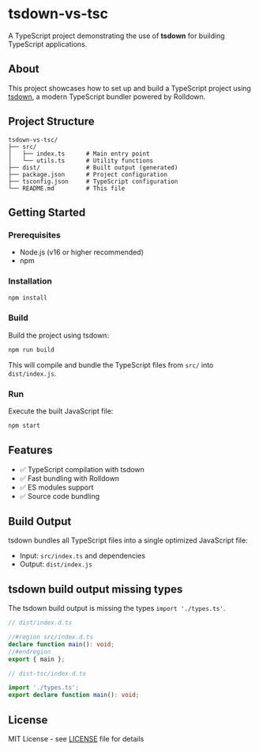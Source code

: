 # tsdown-vs-tsc

A TypeScript project demonstrating the use of **tsdown** for building TypeScript applications.

## About

This project showcases how to set up and build a TypeScript project using [tsdown](https://tsdown.vercel.app/), a modern TypeScript bundler powered by Rolldown.

## Project Structure

```
tsdown-vs-tsc/
├── src/
│   ├── index.ts      # Main entry point
│   └── utils.ts      # Utility functions
├── dist/             # Built output (generated)
├── package.json      # Project configuration
├── tsconfig.json     # TypeScript configuration
└── README.md         # This file
```

## Getting Started

### Prerequisites

- Node.js (v16 or higher recommended)
- npm

### Installation

```bash
npm install
```

### Build

Build the project using tsdown:

```bash
npm run build
```

This will compile and bundle the TypeScript files from `src/` into `dist/index.js`.

### Run

Execute the built JavaScript file:

```bash
npm start
```

## Features

- ✅ TypeScript compilation with tsdown
- ✅ Fast bundling with Rolldown
- ✅ ES modules support
- ✅ Source code bundling

## Build Output

tsdown bundles all TypeScript files into a single optimized JavaScript file:
- Input: `src/index.ts` and dependencies
- Output: `dist/index.js`

## tsdown build output missing types

The tsdown build output is missing the types `import './types.ts'`.

```ts
// dist/index.d.ts

//#region src/index.d.ts
declare function main(): void;
//#endregion
export { main };
```

```ts
// dist-tsc/index.d.ts

import './types.ts';
export declare function main(): void;
```


## License

MIT License - see [LICENSE](LICENSE) file for details
